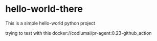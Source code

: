 # hello-world-there
This is a simple hello-world python project

trying to test with this docker://codiumai/pr-agent:0.23-github_action

